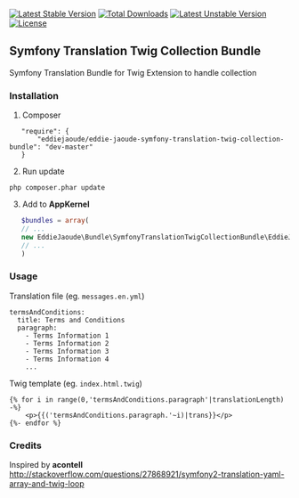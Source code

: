 [![Latest Stable Version](https://poser.pugx.org/eddiejaoude/eddie-jaoude-symfony-translation-twig-collection-bundle/v/stable.svg)](https://packagist.org/packages/eddiejaoude/eddie-jaoude-symfony-translation-twig-collection-bundle) 
[![Total Downloads](https://poser.pugx.org/eddiejaoude/eddie-jaoude-symfony-translation-twig-collection-bundle/downloads.svg)](https://packagist.org/packages/eddiejaoude/eddie-jaoude-symfony-translation-twig-collection-bundle) 
[![Latest Unstable Version](https://poser.pugx.org/eddiejaoude/eddie-jaoude-symfony-translation-twig-collection-bundle/v/unstable.svg)](https://packagist.org/packages/eddiejaoude/eddie-jaoude-symfony-translation-twig-collection-bundle) 
[![License](https://poser.pugx.org/eddiejaoude/eddie-jaoude-symfony-translation-twig-collection-bundle/license.svg)](https://packagist.org/packages/eddiejaoude/eddie-jaoude-symfony-translation-twig-collection-bundle)

## Symfony Translation Twig Collection Bundle
Symfony Translation Bundle for Twig Extension to handle collection

### Installation

1. Composer

```
   "require": {
       "eddiejaoude/eddie-jaoude-symfony-translation-twig-collection-bundle": "dev-master"
   }
```

2. Run update

```
php composer.phar update
```

3. Add to **AppKernel**

```php
   $bundles = array(
   // ...
   new EddieJaoude\Bundle\SymfonyTranslationTwigCollectionBundle\EddieJaoudeSymfonyTranslationTwigCollectionBundle(),
   // ...
   )
```

### Usage

Translation file (eg. `messages.en.yml`)

```
termsAndConditions:
  title: Terms and Conditions
  paragraph:
    - Terms Information 1
    - Terms Information 2
    - Terms Information 3
    - Terms Information 4
    ...
```

Twig template (eg. `index.html.twig`)

```
{% for i in range(0,'termsAndConditions.paragraph'|translationLength) -%}
    <p>{{('termsAndConditions.paragraph.'~i)|trans}}</p>
{%- endfor %}
```

### Credits

Inspired by **acontell** http://stackoverflow.com/questions/27868921/symfony2-translation-yaml-array-and-twig-loop
